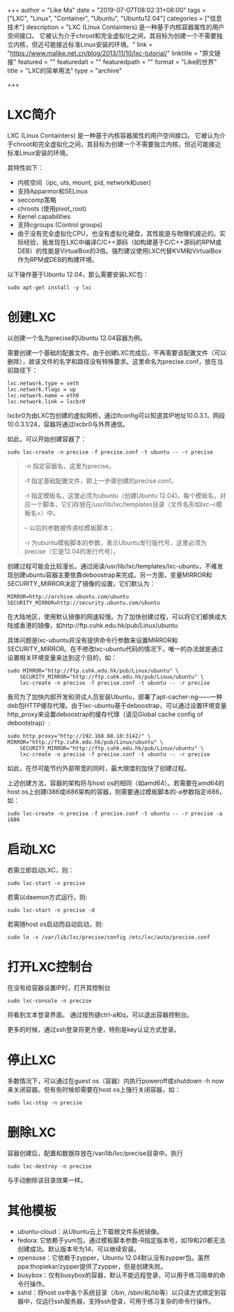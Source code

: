 +++
author = "Like Ma"
date = "2019-07-07T08:02:31+08:00"
tags = ["LXC", "Linux", "Container", "Ubuntu", "Ubuntu12.04"]
categories = ["信息技术"]
description = "LXC (Linux Containters) 是一种基于内核容器属性的用户空间接口。 它被认为介于chroot和完全虚拟化之间，其目标为创建一个不需要独立内核，但近可能接近标准Linux安装的环境。"
link = "https://www.malike.net.cn/blog/2013/11/10/lxc-tutorial/"
linktitle = "原文链接"
featured = ""
featuredalt = ""
featuredpath = ""
format = "Like的世界"
title = "LXC的简单用法"
type = "archive"

+++

# LXC简介

LXC (Linux Containters) 是一种基于内核容器属性的用户空间接口。 它被认为介于chroot和完全虚拟化之间，其目标为创建一个不需要独立内核，但近可能接近标准Linux安装的环境。

其特性如下：

- 内核空间（ipc, uts, mount, pid, network和user)
- 支持Apparmor和SELinux
- seccomp策略
- chroots (使用pivot_root)
- Kernel capabilities
- 支持cgroups (Control groups)
- 由于没有完全虚拟化CPU，也没有虚拟化硬盘，其性能是与物理机接近的。实际经验，我发现在LXC中编译C/C++源码（如构建基于C/C++源码的RPM或DEB）的性能是VirtualBox的3倍。强烈建议使用LXC代替KVM和VirtualBox作为RPM或DEB的构建环境。

以下操作基于Ubuntu 12.04，那么需要安装LXC包：

    sudo apt-get install -y lxc

# 创建LXC

以创建一个名为precise的Ubuntu 12.04容器为例。

需要创建一个基础的配置文件。由于创建LXC完成后，不再需要该配置文件（可以删除），故该文件的名字和路径没有特殊要求。这里命名为precise.conf，放在当前路径下：

    lxc.network.type = veth
    lxc.network.flags = up
    lxc.network.name = eth0
    lxc.network.link = lxcbr0

lxcbr0为由LXC包创建的虚拟网桥，通过ifconfig可以知道其IP地址10.0.3.1，网段10.0.3.1/24，容器将通过lxcbr0与外界通信。

如此，可以开始创建容器了：

    sudo lxc-create -n precise -f precise.conf -t ubuntu -- -r precise

> -n 指定容器名，这里为precise。
> 
> -f 指定基础配置文件，即上一步骤创建的precise.conf。
> 
> -t 指定模板名，这里必须为ubuntu（创建Ubuntu 12.04)。每个模板名，对应一个脚本，它们存放在/usr/lib/lxc/templates目录（文件名形如lxc-<模板名>）中。
> 
> – 以后的参数被传递给模板脚本；
> 
> -r 为ubuntu模板脚本的参数，表示Ubuntu发行版代号，这里必须为precise（它是12.04的发行代号）。

创建过程可能会比较漫长。通过阅读/usr/lib/lxc/templates/lxc-ubuntu，不难发现创建ubuntu容器主要依靠deboostrap来完成。另一方面，变量MIRROR和SECURITY_MIRROR决定了镜像的设置，它们默认为：

    MIRROR=http://archive.ubuntu.com/ubuntu
    SECURITY_MIRROR=http://security.ubuntu.com/ubuntu

在大陆地区，使用默认镜像的网速较慢。为了加快创建过程，可以将它们都换成大陆或香港的镜像，如http://ftp.cuhk.edu.hk/pub/Linux/ubuntu

具体问题是lxc-ubuntu并没有提供命令行参数来设置MIRROR和SECURITY_MIRROR。在不修改lxc-ubuntu代码的情况下，唯一的办法就是通过设置相关环境变量来达到这个目的，如：

    sudo MIRROR="http://ftp.cuhk.edu.hk/pub/Linux/ubuntu" \
        SECURITY_MIRROR="http://ftp.cuhk.edu.hk/pub/Linux/ubuntu" \
        lxc-create -n precise -f precise.conf -t ubuntu -- -r precise

我司为了加快内部开发和测试人员安装Ubuntu，部署了apt-cacher-ng——一种deb包HTTP缓存代理。由于lxc-ubuntu基于deboostrap，可以通过设置环境变量http_proxy来设置deboostrap的缓存代理（请见Global cache config of debootstrap）:

    sudo http_proxy="http://192.168.88.10:3142/" \
    MIRROR="http://ftp.cuhk.edu.hk/pub/Linux/ubuntu" \
        SECURITY_MIRROR="http://ftp.cuhk.edu.hk/pub/Linux/ubuntu" \
        lxc-create -n precise -f precise.conf -t ubuntu -- -r precise

如此，在尽可能节约外部带宽的同时，最大限度的加快了创建过程。

上述创建方法，容器的架构将与host os的相同（如amd64）。若需要在amd64的host os上创建i386或i686架构的容器，则需要通过模板脚本的-a参数指定i686，如：

    sudo lxc-create -n precise -f precise.conf -t ubuntu -- -r precise -a i686

# 启动LXC

若需立即启动LXC，则：

    sudo lxc-start -n precise

若需以daemon方式运行，则:

    sudo lxc-start -n precise -d

若需随host os启动而自动启动，则:

    sudo ln -s /var/lib/lxc/precise/config /etc/lxc/auto/precise.conf

# 打开LXC控制台

在没有给容器设置IP时，打开其控制台

    sudo lxc-console -n precise

将看到文本登录界面。 通过按热键ctrl-a和q，可以退出容器控制台。

更多的时候，通过ssh登录将更方便，特别是key认证方式登录。

# 停止LXC

多数情况下，可以通过在guest os（容器）内执行poweroff或shutdown -h now来关闭容器。但有些时候却需要在host os上强行关闭容器，如：

    sudo lxc-stop -n precise

# 删除LXC

容器创建后，配置和数据存放在/var/lib/lxc/precise目录中。执行

    sudo lxc-destroy -n precise

与手动删除该目录效果一样。

# 其他模板

- ubuntu-cloud：从Ubuntu云上下载根文件系统镜像。
- fedora: 它依赖于yum包，通过模板脚本参数-R指定版本号，如19和20都无法创建成功。默认版本号为14，可以继续安装。
- opensuse：它依赖于zypper，Ubuntu 12.04默认没有zypper包。虽然ppa:thopiekar/zypper提供了zypper，但是创建失败。
- busybox：仅有busybox的容器，默认不能远程登录，可以用于练习简单的命令行操作。
- sshd：将host os中各个系统目录（/bin, /sbin/和/lib等）以只读方式绑定到容器中，仅运行ssh服务器，支持ssh登录，可用于练习复杂的命令行操作。